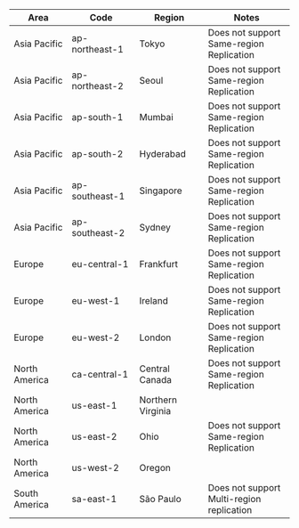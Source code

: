 | Area          | Code           | Region            | Notes                                            |
| ------------- | -------------- | ----------------- | ------------------------------------------------ |
| Asia Pacific  | ap-northeast-1 | Tokyo             | Does not support <br /> Same-region Replication |
| Asia Pacific  | ap-northeast-2 | Seoul             | Does not support <br /> Same-region Replication |
| Asia Pacific  | ap-south-1     | Mumbai            | Does not support <br /> Same-region Replication |
| Asia Pacific  | ap-south-2     | Hyderabad         | Does not support <br /> Same-region Replication |
| Asia Pacific  | ap-southeast-1 | Singapore         | Does not support <br /> Same-region Replication |
| Asia Pacific  | ap-southeast-2 | Sydney            | Does not support <br /> Same-region Replication |
| Europe        | eu-central-1   | Frankfurt         | Does not support <br /> Same-region Replication |
| Europe        | eu-west-1      | Ireland           | Does not support <br /> Same-region Replication |
| Europe        | eu-west-2      | London            | Does not support <br /> Same-region Replication |
| North America | ca-central-1   | Central Canada    | Does not support <br /> Same-region Replication |
| North America | us-east-1      | Northern Virginia |                                        |
| North America | us-east-2      | Ohio              | Does not support <br /> Same-region Replication |
| North America | us-west-2      | Oregon            |                                        |
| South America | sa-east-1      | São Paulo         | Does not support <br /> Multi-region replication |
